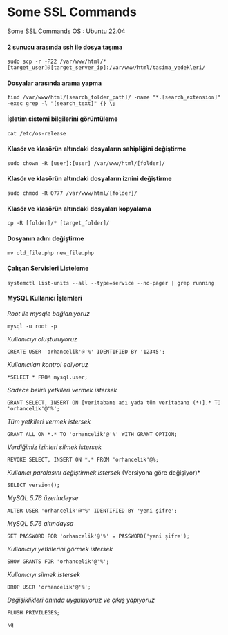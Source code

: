 # Some SSL Commands
Some SSL Commands OS : Ubuntu 22.04

#### 2 sunucu arasında ssh ile dosya taşıma
~~~ ssh
sudo scp -r -P22 /var/www/html/* [target_user]@[target_server_ip]:/var/www/html/tasima_yedekleri/
~~~

#### Dosyalar arasında arama yapma
~~~ ssh
find /var/www/html/[search_folder_path]/ -name "*.[search_extension]" -exec grep -l "[search_text]" {} \;
~~~

#### İşletim sistemi bilgilerini görüntüleme
~~~ ssh
cat /etc/os-release
~~~

#### Klasör ve klasörün altındaki dosyaların sahipliğini değiştirme
~~~ ssh
sudo chown -R [user]:[user] /var/www/html/[folder]/
~~~

#### Klasör ve klasörün altındaki dosyaların iznini değiştirme
~~~ ssh
sudo chmod -R 0777 /var/www/html/[folder]/
~~~

#### Klasör ve klasörün altındaki dosyaları kopyalama
~~~ ssh
cp -R [folder]/* [target_folder]/
~~~

#### Dosyanın adını değiştirme
~~~ ssh
mv old_file.php new_file.php
~~~

#### Çalışan Servisleri Listeleme
~~~ ssh
systemctl list-units --all --type=service --no-pager | grep running
~~~

#### MySQL Kullanıcı İşlemleri
*Root ile mysqle bağlanıyoruz*
~~~ ssh 
mysql -u root -p
~~~

*Kullanıcıyı oluşturuyoruz*
~~~ ssh 
CREATE USER 'orhancelik'@'%' IDENTIFIED BY '12345';
~~~

*Kullanıcıları kontrol ediyoruz*
~~~ ssh 
*SELECT * FROM mysql.user;
~~~

*Sadece belirli yetkileri vermek istersek*
~~~ ssh 
GRANT SELECT, INSERT ON [veritabanı adı yada tüm veritabanı (*)].* TO 'orhancelik'@'%';
~~~

*Tüm yetkileri vermek istersek*
~~~ ssh 
GRANT ALL ON *.* TO 'orhancelik'@'%' WITH GRANT OPTION;
~~~

*Verdiğimiz izinleri silmek istersek*
~~~ ssh 
REVOKE SELECT, INSERT ON *.* FROM 'orhancelik'@%;
~~~

*Kullanıcı parolasını değiştirmek istersek* (Versiyona göre değişiyor)*
~~~ ssh 
SELECT version();
~~~

*MySQL 5.76 üzerindeyse*
~~~ ssh 
ALTER USER 'orhancelik'@'%' IDENTIFIED BY 'yeni şifre';
~~~

*MySQL 5.76 altındaysa*
~~~ ssh 
SET PASSWORD FOR 'orhancelik'@'%' = PASSWORD('yeni şifre');
~~~

*Kullanıcıyı yetkilerini görmek istersek*
~~~ ssh 
SHOW GRANTS FOR 'orhancelik'@'%';
~~~

*Kullanıcıyı silmek istersek*
~~~ ssh 
DROP USER 'orhancelik'@'%';
~~~

*Değişiklikleri anında uyguluyoruz ve çıkış yapıyoruz*
~~~ ssh 
FLUSH PRIVILEGES;
~~~

~~~ ssh 
\q
~~~
